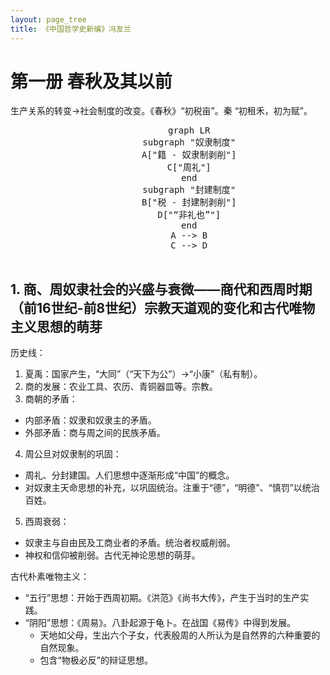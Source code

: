 ```yaml
---
layout: page_tree
title: 《中国哲学史新编》冯友兰
---
```



# 第一册 春秋及其以前

生产关系的转变->社会制度的改变。《春秋》“初税亩”。秦 “初租禾，初为赋”。

<div align="center">  
  <pre class="mermaid">
        graph LR
        subgraph "奴隶制度"
        A["籍 - 奴隶制剥削"]
        C["周礼"]
        end
        subgraph "封建制度"
        B["税 - 封建制剥削"]
        D["“非礼也”"]
        end
        A --> B
        C --> D
  </pre>
</div>

<a name="l1"></a>
## 1. 商、周奴隶社会的兴盛与衰微——商代和西周时期（前16世纪-前8世纪）宗教天道观的变化和古代唯物主义思想的萌芽

历史线：
1. 夏禹：国家产生，“大同”（“天下为公”）->“小康”（私有制）。
2. 商的发展：农业工具、农历、青铜器皿等。宗教。
3. 商朝的矛盾：
  * 内部矛盾：奴隶和奴隶主的矛盾。
  * 外部矛盾：商与周之间的民族矛盾。
4. 周公旦对奴隶制的巩固：
  * 周礼、分封建国。人们思想中逐渐形成“中国”的概念。
  * 对奴隶主天命思想的补充，以巩固统治。注重于“德”，“明德”、“慎罚”以统治百姓。
5. 西周衰弱：
  * 奴隶主与自由民及工商业者的矛盾。统治者权威削弱。
  * 神权和信仰被削弱。古代无神论思想的萌芽。

古代朴素唯物主义：
* “五行”思想：开始于西周初期。《洪范》《尚书大传》，产生于当时的生产实践。
* “阴阳”思想：《周易》。八卦起源于龟卜。在战国《易传》中得到发展。
  * 天地如父母，生出六个子女，代表殷周的人所认为是自然界的六种重要的自然现象。
  * 包含“物极必反”的辩证思想。
